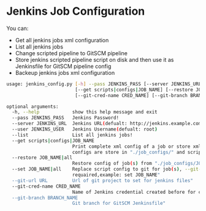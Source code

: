 # Jenkins Job Configuration

You can:

- Get all jenkins jobs xml configuration
- List all jenkins jobs
- Change scripted pipeline to GitSCM pipeline
- Store jenkins scripted pipeline script on disk and then use it as Jenkinsfile for GitSCM pipeline config
- Backeup jenkins jobs xml configuration

```bash
usage: jenkins_config.py [-h] --pass JENKINS_PASS [--server JENKINS_URL] [--user JENKINS_USER] [--list]
                         [--get scripts|configs|JOB_NAME] [--restore JOB_NAME|all] [--set JOB_NAME|all] [--git-url URL]
                         [--git-cred-name CRED_NAME] [--git-branch BRANCH_NAME]

optional arguments:
  -h, --help            show this help message and exit
  --pass JENKINS_PASS   Jenkins Password!
  --server JENKINS_URL  Jenkins URL(defualt: http://jenkins.example.com)
  --user JENKINS_USER   Jenkins Username(defualt: root)
  --list                List all jenkins jobs!
  --get scripts|configs|JOB_NAME
                        Print complete xml config of a job or store xml config or script section of all jobs on disk,
                        configs are store in "./job_configs/" and scripts are store in "./"
  --restore JOB_NAME|all
                        Restore config of job(s) from "./job_configs/JOB_NAME.xml"
  --set JOB_NAME|all    Replace script config to git for job(s), --git-url, --git-cred-name and --git-branch are
                        requaired,example: set JOB_NAME"
  --git-url URL         Url of git project to set for jenkins files"
  --git-cred-name CRED_NAME
                        Name of Jenkins credential created before for connection to git"
  --git-branch BRANCH_NAME
                        Git branch for GitSCM Jenkinsfile"
  ```
